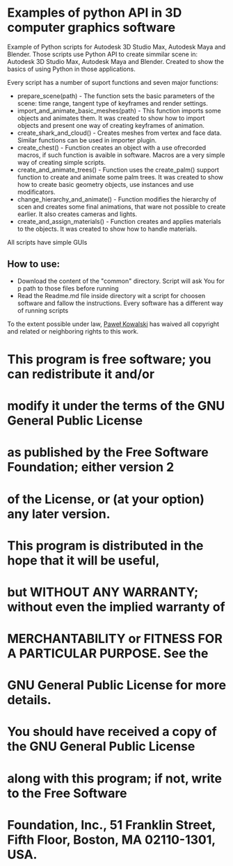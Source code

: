 # Examples of python API in 3D computer graphics software
Example of Python scripts for Autodesk 3D Studio Max, Autodesk Maya and Blender. 
Those scripts use Python API to create simmilar scene in: Autodesk 3D Studio Max, Autodesk Maya and Blender.
Created to show the basics of using Python in those applications.

Every script has a number of suport functions and seven major functions:
- prepare_scene(path) - The function sets the basic parameters of the scene: time range, tangent type of keyframes and render settings.
- import_and_animate_basic_meshes(path) - This function imports some objects and animates them. It was created to show how to import objects and present one way of creating keyframes of animation.
- create_shark_and_cloud() - Creates meshes from vertex and face data. Similar functions can be used in importer plugin.
- create_chest() - Function creates an object with a use ofrecorded macros, if such function is avaible in software. Macros are a very simple way of creating simple scripts.
- create_and_animate_trees() -  Function uses the create_palm() support function to create and animate some palm trees. It was created to show how to create basic geometry objects, use instances and use modificators.
- change_hierarchy_and_animate() -  Function modifies the hierarchy of scen and creates some final animations, that ware not possible to create earlier. It also creates cameras and lights.
- create_and_assign_materials() - Function creates and applies materials to the objects. It was created to show how to handle materials.

All scripts have simple GUIs

## How to use:

- Download the content of the "common" directory. Script will ask You for p path to those files before running
- Read the Readme.md file inside directory wit a script for choosen software and fallow the instructions. Every software has a different way of running scripts

To the extent possible under law, [Paweł Kowalski](http://pkowalski.com) has waived all copyright and related or neighboring rights to this work.

# This program is free software; you can redistribute it and/or
# modify it under the terms of the GNU General Public License
# as published by the Free Software Foundation; either version 2
# of the License, or (at your option) any later version.
#
# This program is distributed in the hope that it will be useful,
# but WITHOUT ANY WARRANTY; without even the implied warranty of
# MERCHANTABILITY or FITNESS FOR A PARTICULAR PURPOSE.  See the
# GNU General Public License for more details.
#
# You should have received a copy of the GNU General Public License
# along with this program; if not, write to the Free Software
# Foundation, Inc., 51 Franklin Street, Fifth Floor, Boston, MA  02110-1301, USA.
